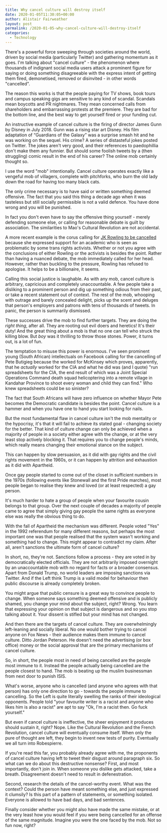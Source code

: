 ```yaml
---
title: Why cancel culture will destroy itself
date: 2020-01-05T11:30:05+00:00
author: Alistair Fairweather
layout: post
permalink: /2020-01-05-why-cancel-culture-will-destroy-itself
categories:
  - Technology
---
```


There's a powerful force sweeping through societies around the world, driven by social media (particularly Twitter) and gathering momentum as it goes. I'm talking about "cancel culture" - the phenomenon where thousands of indignant social media users attack a prominent figure for saying or doing something disagreeable with the express intent of getting them fired, demonetised, removed or disinvited - in other words "cancelled".  

The reason this works is that the people paying for TV shows, book tours and campus speaking gigs are sensitive to any kind of scandal. Scandals mean boycotts and PR nightmares. They mean concerned calls from shareholders and embarrassing protests at the premiere. They are bad for the bottom line, and the best way to get yourself fired or your funding cut.

An instructive example of cancel culture is the firing of director James Gunn by Disney in July 2018. Gunn was a rising star art Disney. His film adaptation of “Guardians of the Galaxy” was a surprise smash hit and he was working on the sequel. His crime? A series of distasteful jokes posted on Twitter. The jokes aren't very good, and their references to paedophillia don't make them any funnier. But should some foolish tweets by a (then struggling) comic result in the end of his career? The online mob certainly thought so. 

I use the word "mob" intentionally. Cancel culture operates exactly like a vengeful mob of villagers, complete with pitchforks, who burn the old lady down the road for having too many black cats. 

The only crime necessary is to have said or written something deemed offensive. The fact that you said this thing a decade ago when it was tasteless but still socially permissible is not a valid defence. You have done wrong and you will be punished. 

In fact you don't even have to say the offensive thing yourself - merely defending someone else, or calling for reasonable debate is guilt by association. The similarities to Mao's Cultural Revolution are not accidental.

A more recent example is the corus calling for [JK Rowling to be cancelled](https://www.nbcnews.com/feature/nbc-out/j-k-rowling-faces-backlash-after-tweeting-support-transphobic-researcher-n1104971) because she expressed support for an academic who is seen as problematic by some trans rights activists. Whether or not you agree with the conclusions of either Rowling or the activists is besides the point. Rather than having a nuanced debate, the mob immediately called for her head. However, rather than buckling to the pressure, Rowling has refused to apologise. It helps to be a billionaire, it seems. 

Calling this social justice is laughable. As with any mob, cancel culture is arbitrary, capricious and completely unaccountable. A few people take a disliking to a prominent person and dig up something odious from their past, or take a recent statement out of context. The rest of the mob, whooping with outrage and barely concealed delight, picks up the scent and deluges that person's employers and patrons with tens of thousands of tweets. In panic, the person is summarily dismissed.

These successes drive the mob to find further targets. They are doing the *right thing*, after all. They are rooting out evil doers and heretics! It's their duty! And the great thing about a mob is that no one can tell who struck the killing blow. But *boy* was it thrilling to throw those stones. Power, it turns out, is a lot of fun.

The temptation to misuse this power is enormous. I've seen prominent young (South African) intellectuals on Facebook calling for the cancelling of Pete Butigieg because the worked for McKinsey which proves, apparently, that he *actually* worked for the CIA and what he did was (and I quote) "run spreadsheets for the CIA, the end result of which was a Joint Special Operations Command death squad helicoptering into a remote village in Kandahar Province to shoot every woman and child they can find." Who knew spreadsheets could be so sinister? 

The fact that South Africans will have zero influence on whether Mayor Pete becomes the Democratic candidate is besides the point. Cancel culture is a hammer and when you have one to hand you start looking for nails.

But the most fundamental flaw in cancel culture isn't the mob mentality or the hypocrisy, it's that it will fail to achieve its stated goal - changing society for the better. That kind of culture change can only be achieved when a majority of people in a society either agree with the change, or at the very least stop actively blocking it. That requires you to change people's minds, which really means changing their emotional stance on the subject. 

This can happen by slow persuasion, as it did with gay rights and the civil rights movement in the 1960s, or it can happen by attrition and exhaustion as it did with Apartheid. 

Once gay people started to come out of the closet in sufficient numbers in the 1970s (following events like Stonewall and the first Pride marches), most people began to realise they knew and loved (or at least respected) a gay person. 

It's much harder to hate a group of people when your favourite cousin belongs to that group. Over the next couple of decades a majority of people came to agree that simply giving gay people the same rights as everyone else was really the obvious thing to do.

With the fall of Apartheid the mechanism was different. People voted "Yes" in the 1992 referendum for many different reasons, but perhaps the most important one was that people realised that the system wasn't working and something had to change. This might appear to contradict my claim. After all, aren't sanctions the ultimate form of cancel culture? 

In short, no, they're not. Sanctions follow a process - they are voted in by democratically elected officials. They are not arbitrarily imposed overnight by an unaccountable mob with no regard for facts or a broader consensus. Apart from Donald Trump, no world leaders are imposing sanctions via Twitter. And if the Left think Trump is a valid model for behaviour then public discourse is already completely broken.

You might argue that public censure is a great way to convince people to change. When someone says something deemed offensive and is publicly shamed, you change your mind about the subject, right? Wrong. You learn that expressing your opinion on that subject is dangerous and so you stop talking about it. Your dissent is stifled but your mind has not changed. 

And then there are the targets of cancel culture. They are overwhelmingly left-leaning and socially liberal. No one would bother trying to cancel anyone on Fox News - their audience makes them immune to cancel culture. Ditto Jordan Peterson. He doesn't need the advertising (or box office) money or the social approval that are the primary mechanisms of cancel culture. 

So, in short, the people most in need of being cancelled are the people most immune to it. Instead the people actually being cancelled are the people closest to hand. The mob is beating up the muslim businessman from next door to punish ISIS. 

What's worse, anyone who is cancelled (and anyone who agrees with that person) has only one direction to go - towards the people immune to cancelling. So the Left is quite literally swelling the ranks of their ideological opponents. People told "your favourite writer is a racist and anyone who likes him is also a racist" are apt to say "Ok, I'm a racist then. Go fuck yourself."

But even if cancel culture is ineffective, the sheer enjoyment it produces should sustain it, right? Nope. Like the Cultural Revolution and the French Revolution, cancel culture will eventually consume itself. When only the pure of thought are left, they begin to invent new tests of purity. Eventually we all turn into Robespierre. 

If you're read this far, you probably already agree with me, the proponents of cancel culture having left to tweet their disgust around paragraph six. So what can we do about this destructive nonsense? First, and most importantly, don't join in. When someone you dislike gets attacked, take a breath. Disagreement doesn't need to result in defenestration. 

Second, research the details of the cancel-worthy event. What was the context? Could the person have meant something else, and just expressed it clumsily? Is this part of a pattern of statements, or something isolated. Everyone is allowed to have bad days, and bad sentences. 

Finally consider whether you might also have made the same mistake, or at the very least how you would feel if you were being cancelled for an offense of the same magnitude. Imagine you were the one faced by the mob. Not so fun now, right?
